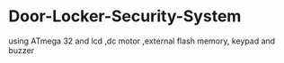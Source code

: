 # Door-Locker-Security-System
using ATmega 32 and lcd ,dc motor ,external flash memory, keypad and buzzer
